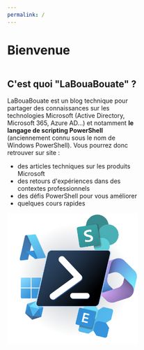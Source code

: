 ```yaml
---
permalink: /
---
```


# Bienvenue

<div id="container" style="display: flex; flex-wrap: wrap; justify-content: left;">
    <div id="text" style="max-width: 300px;">
        <h2>C'est quoi "LaBouaBouate" ?</h2>
        <p>LaBouaBouate est un blog technique pour partager des connaissances sur les technologies Microsoft (Active Directory, Microsoft 365, Azure AD...) et notamment <b>le langage de scripting PowerShell</b> (anciennement connu sous le nom de Windows PowerShell). Vous pourrez donc retrouver sur site :</p>
        <ul>
            <li>des articles techniques sur les produits Microsoft</li>
            <li>des retours d'expériences dans des contextes professionnels</li>
            <li>des défis PowerShell pour vous améliorer</li>
            <li>quelques cours rapides</li>
        </ul>
    </div>
    <div id="image" style="max-width: 300px;">
        <img src="assets/images/hero.png">
    </div>
</div>